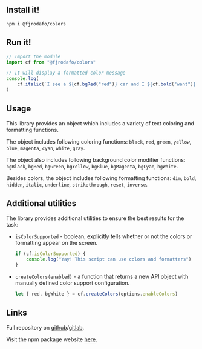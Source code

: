## Install it!

```shell
npm i @fjrodafo/colors
```

## Run it!

```mjs
// Import the module
import cf from "@fjrodafo/colors"
```

```mjs
// It will display a formatted color message
console.log(
    cf.italic(`I see a ${cf.bgRed("red")} car and I ${cf.bold("want")} it painted ${cf.black("black")}.`)
)
```

## Usage

This library provides an object which includes a variety of text coloring and formatting functions.

The object includes following coloring functions: `black`, `red`, `green`, `yellow`, `blue`, `magenta`, `cyan`, `white`, `gray`.

The object also includes following background color modifier functions: `bgBlack`, `bgRed`, `bgGreen`, `bgYellow`, `bgBlue`, `bgMagenta`, `bgCyan`, `bgWhite`.

Besides colors, the object includes following formatting functions: `dim`, `bold`, `hidden`, `italic`, `underline`, `strikethrough`, `reset`, `inverse`.

## Additional utilities

The library provides additional utilities to ensure the best results for the task:

- `isColorSupported` - boolean, explicitly tells whether or not the colors or formatting appear on the screen.

    ```mjs
    if (cf.isColorSupported) {
        console.log("Yay! This script can use colors and formatters")
    }
    ```

- `createColors(enabled)` - a function that returns a new API object with manually defined color support configuration.

    ```mjs
    let { red, bgWhite } = cf.createColors(options.enableColors)
    ```

## Links

Full repository on [github](https://github.com/FJrodafo/npm-colors)/[gitlab](https://gitlab.com/FJrodafo/npm-colors).

Visit the npm package website [here](https://www.npmjs.com/package/@fjrodafo/colors).